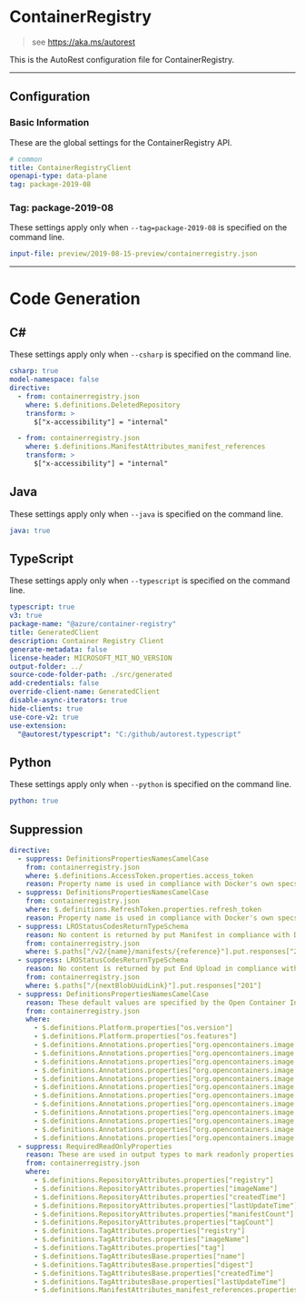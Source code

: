 # ContainerRegistry

> see https://aka.ms/autorest

This is the AutoRest configuration file for ContainerRegistry.

---

## Configuration

### Basic Information

These are the global settings for the ContainerRegistry API.

``` yaml
# common
title: ContainerRegistryClient
openapi-type: data-plane
tag: package-2019-08
```
### Tag: package-2019-08

These settings apply only when `--tag=package-2019-08` is specified on the command line.

``` yaml $(tag) == 'package-2019-08'
input-file: preview/2019-08-15-preview/containerregistry.json
```

---
# Code Generation

## C#

These settings apply only when `--csharp` is specified on the command line.

``` yaml $(csharp)
csharp: true
model-namespace: false
directive:
  - from: containerregistry.json
    where: $.definitions.DeletedRepository
    transform: >
      $["x-accessibility"] = "internal"

  - from: containerregistry.json
    where: $.definitions.ManifestAttributes_manifest_references
    transform: >
      $["x-accessibility"] = "internal"
```

## Java

These settings apply only when `--java` is specified on the command line.

``` yaml $(java)
java: true
```

## TypeScript

These settings apply only when `--typescript` is specified on the command line.

``` yaml $(typescript)
typescript: true
v3: true
package-name: "@azure/container-registry"
title: GeneratedClient
description: Container Registry Client
generate-metadata: false
license-header: MICROSOFT_MIT_NO_VERSION
output-folder: ../
source-code-folder-path: ./src/generated
add-credentials: false
override-client-name: GeneratedClient
disable-async-iterators: true
hide-clients: true
use-core-v2: true
use-extension:
  "@autorest/typescript": "C:/github/autorest.typescript"
```

## Python
These settings apply only when `--python` is specified on the command line.

``` yaml $(python)
python: true
```

## Suppression

``` yaml
directive:
  - suppress: DefinitionsPropertiesNamesCamelCase
    from: containerregistry.json
    where: $.definitions.AccessToken.properties.access_token
    reason: Property name is used in compliance with Docker's own specs for compatibility purposes. Specifics https://docs.docker.com/registry/spec/auth/oauth/
  - suppress: DefinitionsPropertiesNamesCamelCase
    from: containerregistry.json
    where: $.definitions.RefreshToken.properties.refresh_token
    reason: Property name is used in compliance with Docker's own specs for compatibility purposes. Specifics https://docs.docker.com/registry/spec/auth/oauth/
  - suppress: LROStatusCodesReturnTypeSchema
    reason: No content is returned by put Manifest in compliance with Docker's own specs for compatibility purposes. Specifics https://docs.docker.com/registry/spec/api/#put-manifest
    from: containerregistry.json
    where: $.paths["/v2/{name}/manifests/{reference}"].put.responses["201"]
  - suppress: LROStatusCodesReturnTypeSchema
    reason: No content is returned by put End Upload in compliance with Docker's own specs for compatibility purposes. Specifics https://docs.docker.com/v17.12/registry/spec/api/
    from: containerregistry.json
    where: $.paths["/{nextBlobUuidLink}"].put.responses["201"]
  - suppress: DefinitionsPropertiesNamesCamelCase
    reason: These default values are specified by the Open Container Initiative. Used for cross compatibility. Specifics https://github.com/opencontainers/image-spec/blob/master/annotations.md#rules
    from: containerregistry.json
    where:
      - $.definitions.Platform.properties["os.version"]
      - $.definitions.Platform.properties["os.features"]
      - $.definitions.Annotations.properties["org.opencontainers.image.created"]
      - $.definitions.Annotations.properties["org.opencontainers.image.authors"]
      - $.definitions.Annotations.properties["org.opencontainers.image.url"]
      - $.definitions.Annotations.properties["org.opencontainers.image.documentation"]
      - $.definitions.Annotations.properties["org.opencontainers.image.source"]
      - $.definitions.Annotations.properties["org.opencontainers.image.version"]
      - $.definitions.Annotations.properties["org.opencontainers.image.revision"]
      - $.definitions.Annotations.properties["org.opencontainers.image.vendor"]
      - $.definitions.Annotations.properties["org.opencontainers.image.licenses"]
      - $.definitions.Annotations.properties["org.opencontainers.image.ref.name"]
      - $.definitions.Annotations.properties["org.opencontainers.image.title"]
      - $.definitions.Annotations.properties["org.opencontainers.image.description"]
  - suppress: RequiredReadOnlyProperties
    reason: These are used in output types to mark readonly properties as non-optional. It should be allowed: https://github.com/Azure/azure-openapi-validator/issues/243
    from: containerregistry.json
    where:
      - $.definitions.RepositoryAttributes.properties["registry"]
      - $.definitions.RepositoryAttributes.properties["imageName"]
      - $.definitions.RepositoryAttributes.properties["createdTime"]
      - $.definitions.RepositoryAttributes.properties["lastUpdateTime"]
      - $.definitions.RepositoryAttributes.properties["manifestCount"]
      - $.definitions.RepositoryAttributes.properties["tagCount"]
      - $.definitions.TagAttributes.properties["registry"]
      - $.definitions.TagAttributes.properties["imageName"]
      - $.definitions.TagAttributes.properties["tag"]
      - $.definitions.TagAttributesBase.properties["name"]
      - $.definitions.TagAttributesBase.properties["digest"]
      - $.definitions.TagAttributesBase.properties["createdTime"]
      - $.definitions.TagAttributesBase.properties["lastUpdateTime"]
      - $.definitions.ManifestAttributes_manifest_references.properties["digest"]
```
